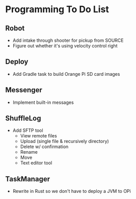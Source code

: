 # Programming To Do List

## Robot
- Add intake through shooter for pickup from SOURCE
- Figure out whether it's using velocity control right

## Deploy
- Add Gradle task to build Orange Pi SD card images

## Messenger
- Implement built-in messages

## ShuffleLog
- Add SFTP tool
  - View remote files
  - Upload (single file & recursively directory)
  - Delete w/ confirmation
  - Rename
  - Move
  - Text editor tool

## TaskManager
- Rewrite in Rust so we don't have to deploy a JVM to OPi

